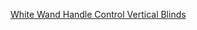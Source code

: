 <a href="https://www.ebay.com/itm/QTY-1-Each-White-Wand-Handle-Control-Vertical-Blinds/132877938239?hash=item1ef0246e3f:g:a5kAAOSwjQVcEe9~:rk:14:pf:0">White Wand Handle Control Vertical Blinds</a>